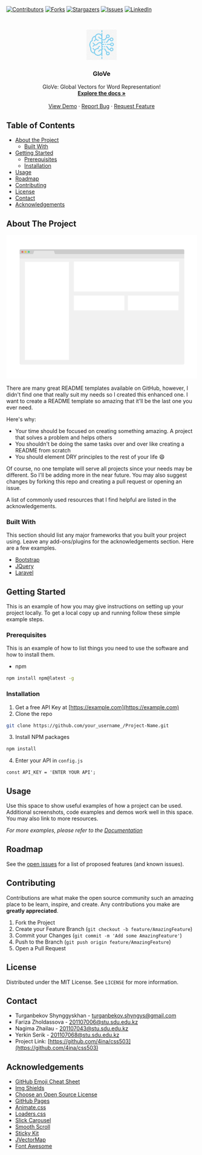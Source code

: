<!--
*** Thanks for checking out this README Template. If you have a suggestion that would
*** make this better, please fork the repo and create a pull request or simply open
*** an issue with the tag "enhancement".
*** Thanks again! Now go create something AMAZING! :D
-->



<!-- PROJECT SHIELDS -->
<!--
*** I'm using markdown "reference style" links for readability.
*** Reference links are enclosed in brackets [ ] instead of parentheses ( ).
*** See the bottom of this document for the declaration of the reference variables
*** for contributors-url, forks-url, etc. This is an optional, concise syntax you may use.
*** https://www.markdownguide.org/basic-syntax/#reference-style-links
-->
[![Contributors][contributors-shield]][contributors-url]
[![Forks][forks-shield]][forks-url]
[![Stargazers][stars-shield]][stars-url]
[![Issues][issues-shield]][issues-url]
[![LinkedIn][linkedin-shield]][linkedin-url]




<!-- PROJECT LOGO -->
<br />
<p align="center">
  <a href="https://github.com/4ina/css503">
    <img src="images/logo.jpeg" alt="Logo" width="80" height="80">
  </a>

  <h3 align="center">GloVe</h3>

  <p align="center">
    GloVe: Global Vectors for Word Representation!
    <br />
    <a href="https://github.com/4ina/css503"><strong>Explore the docs »</strong></a>
    <br />
    <br />
    <a href="https://github.com/4ina/css503">View Demo</a>
    ·
    <a href="https://github.com/4ina/css503/issues">Report Bug</a>
    ·
    <a href="https://github.com/4ina/css503/issues">Request Feature</a>
  </p>
</p>



<!-- TABLE OF CONTENTS -->
## Table of Contents

* [About the Project](#about-the-project)
  * [Built With](#built-with)
* [Getting Started](#getting-started)
  * [Prerequisites](#prerequisites)
  * [Installation](#installation)
* [Usage](#usage)
* [Roadmap](#roadmap)
* [Contributing](#contributing)
* [License](#license)
* [Contact](#contact)
* [Acknowledgements](#acknowledgements)



<!-- ABOUT THE PROJECT -->
## About The Project

[![Product Name Screen Shot][product-screenshot]](https://example.com)

There are many great README templates available on GitHub, however, I didn't find one that really suit my needs so I created this enhanced one. I want to create a README template so amazing that it'll be the last one you ever need.

Here's why:
* Your time should be focused on creating something amazing. A project that solves a problem and helps others
* You shouldn't be doing the same tasks over and over like creating a README from scratch
* You should element DRY principles to the rest of your life :smile:

Of course, no one template will serve all projects since your needs may be different. So I'll be adding more in the near future. You may also suggest changes by forking this repo and creating a pull request or opening an issue.

A list of commonly used resources that I find helpful are listed in the acknowledgements.

### Built With
This section should list any major frameworks that you built your project using. Leave any add-ons/plugins for the acknowledgements section. Here are a few examples.
* [Bootstrap](https://getbootstrap.com)
* [JQuery](https://jquery.com)
* [Laravel](https://laravel.com)



<!-- GETTING STARTED -->
## Getting Started

This is an example of how you may give instructions on setting up your project locally.
To get a local copy up and running follow these simple example steps.

### Prerequisites

This is an example of how to list things you need to use the software and how to install them.
* npm
```sh
npm install npm@latest -g
```

### Installation

1. Get a free API Key at [https://example.com](https://example.com)
2. Clone the repo
```sh
git clone https://github.com/your_username_/Project-Name.git
```
3. Install NPM packages
```sh
npm install
```
4. Enter your API in `config.js`
```JS
const API_KEY = 'ENTER YOUR API';
```



<!-- USAGE EXAMPLES -->
## Usage

Use this space to show useful examples of how a project can be used. Additional screenshots, code examples and demos work well in this space. You may also link to more resources.

_For more examples, please refer to the [Documentation](https://example.com)_



<!-- ROADMAP -->
## Roadmap

See the [open issues](https://github.com/othneildrew/Best-README-Template/issues) for a list of proposed features (and known issues).



<!-- CONTRIBUTING -->
## Contributing

Contributions are what make the open source community such an amazing place to be learn, inspire, and create. Any contributions you make are **greatly appreciated**.

1. Fork the Project
2. Create your Feature Branch (`git checkout -b feature/AmazingFeature`)
3. Commit your Changes (`git commit -m 'Add some AmazingFeature'`)
4. Push to the Branch (`git push origin feature/AmazingFeature`)
5. Open a Pull Request



<!-- LICENSE -->
## License

Distributed under the MIT License. See `LICENSE` for more information.



<!-- CONTACT -->
## Contact
* Turganbekov Shynggyskhan - turganbekov.shyngys@gmail.com
* Fariza Zholdassova - 201107006@stu.sdu.edu.kz
* Nagima Zhailau - 201107043@stu.sdu.edu.kz
* Yerkin Serik - 201107068@stu.sdu.edu.kz
* Project Link: [https://github.com/4ina/css503](https://github.com/4ina/css503)



<!-- ACKNOWLEDGEMENTS -->
## Acknowledgements
* [GitHub Emoji Cheat Sheet](https://www.webpagefx.com/tools/emoji-cheat-sheet)
* [Img Shields](https://shields.io)
* [Choose an Open Source License](https://choosealicense.com)
* [GitHub Pages](https://pages.github.com)
* [Animate.css](https://daneden.github.io/animate.css)
* [Loaders.css](https://connoratherton.com/loaders)
* [Slick Carousel](https://kenwheeler.github.io/slick)
* [Smooth Scroll](https://github.com/cferdinandi/smooth-scroll)
* [Sticky Kit](http://leafo.net/sticky-kit)
* [JVectorMap](http://jvectormap.com)
* [Font Awesome](https://fontawesome.com)






<!-- MARKDOWN LINKS & IMAGES -->
<!-- https://www.markdownguide.org/basic-syntax/#reference-style-links -->
[contributors-shield]: https://img.shields.io/github/contributors/4ina/css503.svg?style=flat-square
[contributors-url]: https://github.com/4ina/css503/graphs/contributors
[forks-shield]: https://img.shields.io/github/forks/4ina/css503.svg?style=flat-square
[forks-url]: https://github.com/4ina/css503/network/members
[stars-shield]: https://img.shields.io/github/stars/4ina/css503.svg?style=flat-square
[stars-url]: https://github.com/4ina/css503/stargazers
[issues-shield]: https://img.shields.io/github/issues/4ina/css503.svg?style=flat-square
[issues-url]: https://github.com/4ina/css503/issues
[license-shield]: https://img.shields.io/github/license/4ina/css503.svg?style=flat-square
[license-url]: https://github.com/4ina/css503/blob/master/LICENSE.txt
[linkedin-shield]: https://img.shields.io/badge/-LinkedIn-black.svg?style=flat-square&logo=linkedin&colorB=555
[linkedin-url]: https://linkedin.com/in/shyngyskhan-turganbekov-a40ba6177
[product-screenshot]: images/screenshot.png
